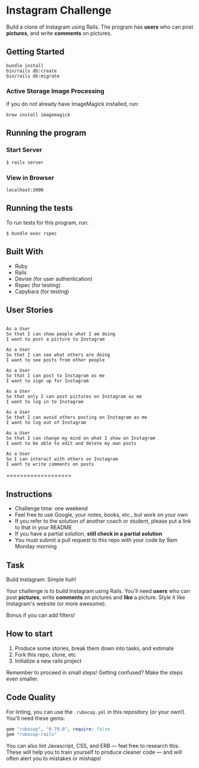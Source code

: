 # Instagram Challenge

Build a clone of Instagram using Rails. The program has **users** who can post **pictures**, and write **comments** on pictures.

## Getting Started

```
bundle install
bin/rails db:create
bin/rails db:migrate
```

### Active Storage Image Processing
If you do not already have ImageMagick installed, run:

```brew install imagemagick```

## Running the program

### Start Server

```sh
$ rails server
```

### View in Browser

```
localhost:3000
```

## Running the tests

To run tests for this program, run:

```
$ bundle exec rspec
```

## Built With

* Ruby
* Rails
* Devise (for user authentication)
* Rspec (for testing)
* Capybara (for testing)

## User Stories

```

As a User
So that I can show people what I am doing  
I want to post a picture to Instagram

As a User
So that I can see what others are doing  
I want to see posts from other people

As a User
So that I can post to Instagram as me
I want to sign up for Instagram

As a User
So that only I can post pictures on Instagram as me
I want to log in to Instagram

As a User
So that I can avoid others posting on Instagram as me
I want to log out of Instagram

As a User
So that I can change my mind on what I show on Instagram
I want to be able to edit and delete my own posts

As a User
So I can interact with others on Instagram
I want to write comments on posts

```

===================

## Instructions

* Challenge time: one weekend
* Feel free to use Google, your notes, books, etc., but work on your own
* If you refer to the solution of another coach or student, please put a link to that in your README
* If you have a partial solution, **still check in a partial solution**
* You must submit a pull request to this repo with your code by 9am Monday morning

## Task

Build Instagram: Simple huh!

Your challenge is to build Instagram using Rails. You'll need **users** who can post **pictures**, write **comments** on pictures and **like** a picture. Style it like Instagram's website (or more awesome).

Bonus if you can add filters!

## How to start

1. Produce some stories, break them down into tasks, and estimate
2. Fork this repo, clone, etc
3. Initialize a new rails project

Remember to proceed in small steps! Getting confused? Make the steps even smaller.

## Code Quality

For linting, you can use the `.rubocop.yml` in this repository (or your own!).
You'll need these gems:

```ruby
gem "rubocop", "0.79.0", require: false
gem "rubocop-rails"
```

You can also lint Javascript, CSS, and ERB — feel free to research this. These
will help you to train yourself to produce cleaner code — and will often alert
you to mistakes or mishaps!

